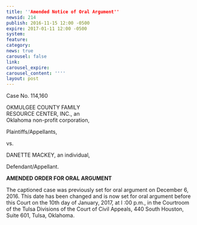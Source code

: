 ```yaml
---
title: ''Amended Notice of Oral Argument''
newsid: 214
publish: 2016-11-15 12:00 -0500
expire: 2017-01-11 12:00 -0500
system: 
feature: 
category: 
news: true
carousel: false
link: 
carousel_expire: 
carousel_content: ''''
layout: post
---
```

<p>Case No. 114,160</p>
<p>OKMULGEE COUNTY FAMILY<br>
RESOURCE CENTER, INC., an<br>
Oklahoma non-profit corporation,</p>
<p>Plaintiffs/Appellants,</p>
<p>vs.</p>
<p>DANETTE MACKEY, an individual,</p>
<p>Defendant/Appellant.</p>
<p><strong>AMENDED ORDER FOR ORAL ARGUMENT</strong></p>
<p>The captioned case was previously set for oral argument on December 6, 2016. This date has been changed and is now set for oral argument before this Court on the 10th day of January, 2017, at l :00 p.m., in the Courtroom of the Tulsa Divisions of the Court of Civil Appeals, 440 South Houston, Suite 601, Tulsa, Oklahoma.</p>
